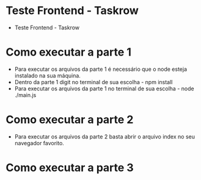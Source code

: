 # Teste Frontend - Taskrow

- Teste Frontend - Taskrow

# Como executar a parte 1

- Para executar os arquivos da parte 1 é necessário que o node esteja instalado na sua máquina.
- Dentro da parte 1 digit no terminal de sua escolha - npm install
- Para executar os arquivos da parte 1 no terminal de sua escolha - node ./main.js

# Como executar a parte 2

- Para executar os arquivos da parte 2 basta abrir o arquivo index no seu navegador favorito.

# Como executar a parte 3
